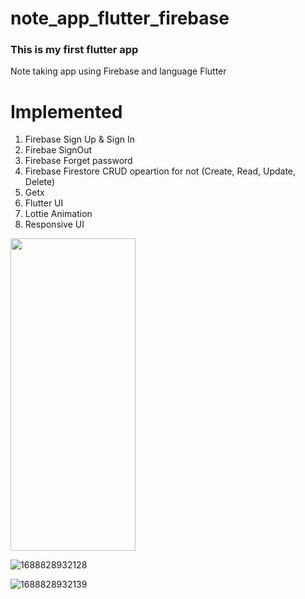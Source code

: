 # note_app_flutter_firebase
### This is my first flutter app

Note taking app using Firebase and language Flutter

# Implemented
1. Firebase Sign Up & Sign In
2. Firebae SignOut
3. Firebase Forget password
4. Firebase Firestore CRUD opeartion for not (Create, Read, Update, Delete)
5. Getx
6. Flutter UI
7. Lottie Animation
8. Responsive UI

<img src="https://user-images.githubusercontent.com/77191261/252006111-4f12d818-12b1-47aa-8942-59b60839126d.gif" width="200" height = "500">


![1688828932128](https://github.com/Tarikul-Islam-Shykat/Note-Taking-App-Flutter-Firebase/assets/77191261/4f12d818-12b1-47aa-8942-59b60839126d)

![1688828932139](https://github.com/Tarikul-Islam-Shykat/Note-Taking-App-Flutter-Firebase/assets/77191261/71f284cb-ca21-4612-9fd5-0d36686da49d)
